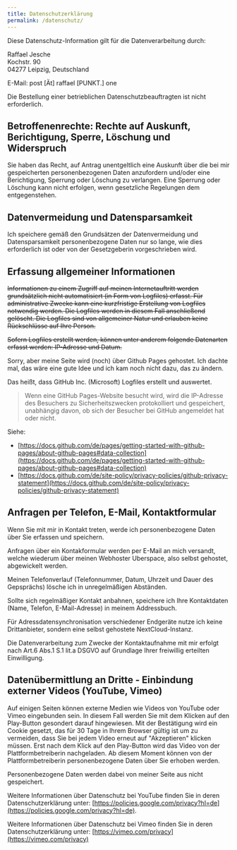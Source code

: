 ```yaml
---
title: Datenschutzerklärung
permalink: /datenschutz/
---
```


Diese Datenschutz-Information gilt für die Datenverarbeitung durch:

Raffael Jesche  
Kochstr. 90  
04277 Leipzig, Deutschland

E-Mail: post [Ät] raffael [PUNKT.] one

Die Bestellung einer betrieblichen Datenschutzbeauftragten ist nicht erforderlich.

## Betroffenenrechte: Rechte auf Auskunft, Berichtigung, Sperre, Löschung und Widerspruch

Sie haben das Recht, auf Antrag unentgeltlich eine Auskunft über die bei mir gespeicherten personenbezogenen Daten anzufordern und/oder eine Berichtigung, Sperrung oder Löschung zu verlangen. Eine Sperrung oder Löschung kann nicht erfolgen, wenn gesetzliche Regelungen dem entgegenstehen.

## Datenvermeidung und Datensparsamkeit

Ich speichere gemäß den Grundsätzen der Datenvermeidung und Datensparsamkeit personenbezogene Daten nur so lange, wie dies erforderlich ist oder von der Gesetzgeberin vorgeschrieben wird.

## Erfassung allgemeiner Informationen

<del>Informationen zu einem Zugriff auf meinen Internetauftritt werden grundsätzlich nicht automatisiert (in Form von Logfiles) erfasst. Für administrative Zwecke kann eine kurzfristige Erstellung von Logfiles notwendig werden. Die Logfiles werden in diesem Fall anschließend gelöscht. Die Logfiles sind von allgemeiner Natur und erlauben keine Rückschlüsse auf Ihre Person.</del>

<del>Sofern Logfiles erstellt werden, können unter anderem folgende Datenarten erfasst werden: IP-Adresse und Datum.</del>

Sorry, aber meine Seite wird (noch) über Github Pages gehostet. Ich dachte mal, das wäre eine gute Idee und ich kam noch nicht dazu, das zu ändern.

Das heißt, dass GitHub Inc. (Microsoft) Logfiles erstellt und auswertet.

> Wenn eine GitHub Pages-Website besucht wird, wird die IP-Adresse des Besuchers zu Sicherheitszwecken protokolliert und gespeichert, unabhängig davon, ob sich der Besucher bei GitHub angemeldet hat oder nicht.

Siehe:

* [https://docs.github.com/de/pages/getting-started-with-github-pages/about-github-pages#data-collection](https://docs.github.com/de/pages/getting-started-with-github-pages/about-github-pages#data-collection)
* [https://docs.github.com/de/site-policy/privacy-policies/github-privacy-statement](https://docs.github.com/de/site-policy/privacy-policies/github-privacy-statement)

## Anfragen per Telefon, E-Mail, Kontaktformular

Wenn Sie mit mir in Kontakt treten, werde ich personenbezogene Daten über Sie erfassen und speichern.

Anfragen über ein Kontakformular werden per E-Mail an mich versandt, welche wiederum über meinen Webhoster Uberspace, also selbst gehostet, abgewickelt werden.

Meinen Telefonverlauf (Telefonnummer, Datum, Uhrzeit und Dauer des Gepsprächs) lösche ich in unregelmäßigen Abständen.

Sollte sich regelmäßiger Kontakt anbahnen, speichere ich Ihre Kontaktdaten (Name, Telefon, E-Mail-Adresse) in meinem Addressbuch.

Für Adressdatensynchronisation verschiedener Endgeräte nutze ich keine Drittanbieter, sondern eine selbst gehostete NextCloud-Instanz.

Die Datenverarbeitung zum Zwecke der Kontaktaufnahme mit mir erfolgt nach Art.6 Abs.1 S.1 lit.a DSGVO auf Grundlage Ihrer freiwillig erteilten Einwilligung.

## Datenübermittlung an Dritte - Einbindung externer Videos (YouTube, Vimeo)

Auf einigen Seiten können externe Medien wie Videos von YouTube oder Vimeo eingebunden sein. In diesem Fall werden Sie mit dem Klicken auf den Play-Button gesondert darauf hingewiesen. Mit der Bestätigung wird ein Cookie gesetzt, das für 30 Tage in Ihrem Browser gültig ist um zu vermeiden, dass Sie bei jedem Video erneut auf "Akzeptieren" klicken müssen. Erst nach dem Klick auf den Play-Button wird das Video von der Plattformbetreiberin nachgeladen. Ab diesem Moment können von der Plattformbetreiberin personenbezogene Daten über Sie erhoben werden.

Personenbezogene Daten werden dabei von meiner Seite aus nicht gespeichert.

Weitere Informationen über Datenschutz bei YouTube finden Sie in deren Datenschutzerklärung unter: [https://policies.google.com/privacy?hl=de](https://policies.google.com/privacy?hl=de).

Weitere Informationen über Datenschutz bei Vimeo finden Sie in deren Datenschutzerklärung unter: [https://vimeo.com/privacy](https://vimeo.com/privacy)
